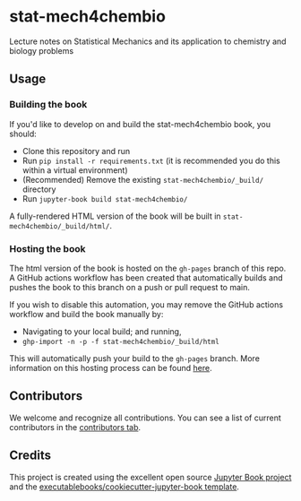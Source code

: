 # stat-mech4chembio

Lecture notes on Statistical Mechanics and its application to chemistry and biology problems

## Usage

### Building the book

If you'd like to develop on and build the stat-mech4chembio book, you should:

- Clone this repository and run
- Run `pip install -r requirements.txt` (it is recommended you do this within a virtual environment)
- (Recommended) Remove the existing `stat-mech4chembio/_build/` directory
- Run `jupyter-book build stat-mech4chembio/`

A fully-rendered HTML version of the book will be built in `stat-mech4chembio/_build/html/`.

### Hosting the book

The html version of the book is hosted on the `gh-pages` branch of this repo. A GitHub actions workflow has been created that automatically builds and pushes the book to this branch on a push or pull request to main.

If you wish to disable this automation, you may remove the GitHub actions workflow and build the book manually by:

- Navigating to your local build; and running,
- `ghp-import -n -p -f stat-mech4chembio/_build/html`

This will automatically push your build to the `gh-pages` branch. More information on this hosting process can be found [here](https://jupyterbook.org/publish/gh-pages.html#manually-host-your-book-with-github-pages).

## Contributors

We welcome and recognize all contributions. You can see a list of current contributors in the [contributors tab](https://github.com/DPotoyan/stat_mech4chembio/graphs/contributors).

## Credits

This project is created using the excellent open source [Jupyter Book project](https://jupyterbook.org/) and the [executablebooks/cookiecutter-jupyter-book template](https://github.com/executablebooks/cookiecutter-jupyter-book).
